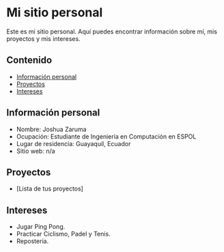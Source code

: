 # Mi sitio personal
Este es mi sitio personal. Aquí puedes encontrar información sobre mí, mis
proyectos y mis intereses.
## Contenido
* [Información personal](#información-personal)
* [Proyectos](#proyectos)
* [Intereses](#intereses)
## Información personal
* Nombre: Joshua Zaruma
* Ocupación: Estudiante de Ingeniería en Computación en ESPOL
* Lugar de residencia: Guayaquil, Ecuador
* Sitio web: n/a
## Proyectos
* [Lista de tus proyectos]
## Intereses
* Jugar Ping Pong.
* Practicar Ciclismo, Padel y Tenis.
* Reposteria.

